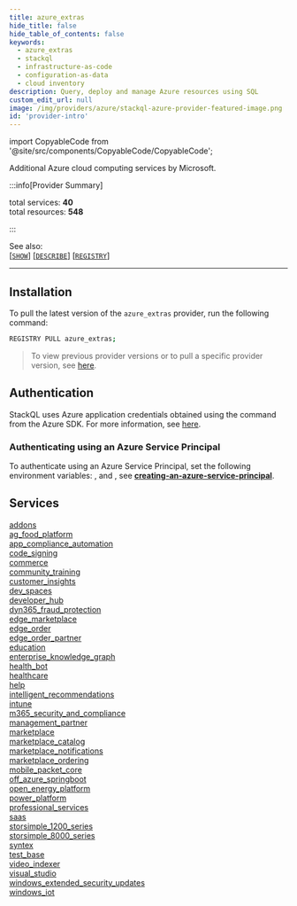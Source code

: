 ```yaml
---
title: azure_extras
hide_title: false
hide_table_of_contents: false
keywords:
  - azure_extras
  - stackql
  - infrastructure-as-code
  - configuration-as-data
  - cloud inventory
description: Query, deploy and manage Azure resources using SQL
custom_edit_url: null
image: /img/providers/azure/stackql-azure-provider-featured-image.png
id: 'provider-intro'
---
```


import CopyableCode from '@site/src/components/CopyableCode/CopyableCode';

Additional Azure cloud computing services by Microsoft.  

:::info[Provider Summary] 

total services: __40__  
total resources: __548__  

:::

See also:   
[[` SHOW `]](https://stackql.io/docs/language-spec/show) [[` DESCRIBE `]](https://stackql.io/docs/language-spec/describe)  [[` REGISTRY `]](https://stackql.io/docs/language-spec/registry)
* * * 

## Installation

To pull the latest version of the `azure_extras` provider, run the following command:  

```bash
REGISTRY PULL azure_extras;
```
> To view previous provider versions or to pull a specific provider version, see [here](https://stackql.io/docs/language-spec/registry).  

## Authentication

StackQL uses Azure application credentials obtained using the <CopyableCode code="az login" /> command from the Azure SDK.  For more information, see <a href="https://learn.microsoft.com/en-us/cli/azure/authenticate-azure-cli">here</a>.

### Authenticating using an Azure Service Principal

To authenticate using an Azure Service Principal, set the following environment variables: <CopyableCode code="AZURE_TENANT_ID" />, <CopyableCode code="AZURE_CLIENT_ID" /> and <CopyableCode code="AZURE_CLIENT_SECRET" />, see [__creating-an-azure-service-principal__](https://learn.microsoft.com/en-us/azure/developer/go/azure-sdk-authentication-service-principal?tabs=azure-cli#2-create-an-azure-service-principal).

## Services
<div class="row">
<div class="providerDocColumn">
<a href="/services/addons/">addons</a><br />
<a href="/services/ag_food_platform/">ag_food_platform</a><br />
<a href="/services/app_compliance_automation/">app_compliance_automation</a><br />
<a href="/services/code_signing/">code_signing</a><br />
<a href="/services/commerce/">commerce</a><br />
<a href="/services/community_training/">community_training</a><br />
<a href="/services/customer_insights/">customer_insights</a><br />
<a href="/services/dev_spaces/">dev_spaces</a><br />
<a href="/services/developer_hub/">developer_hub</a><br />
<a href="/services/dyn365_fraud_protection/">dyn365_fraud_protection</a><br />
<a href="/services/edge_marketplace/">edge_marketplace</a><br />
<a href="/services/edge_order/">edge_order</a><br />
<a href="/services/edge_order_partner/">edge_order_partner</a><br />
<a href="/services/education/">education</a><br />
<a href="/services/enterprise_knowledge_graph/">enterprise_knowledge_graph</a><br />
<a href="/services/health_bot/">health_bot</a><br />
<a href="/services/healthcare/">healthcare</a><br />
<a href="/services/help/">help</a><br />
<a href="/services/intelligent_recommendations/">intelligent_recommendations</a><br />
<a href="/services/intune/">intune</a><br />
</div>
<div class="providerDocColumn">
<a href="/services/m365_security_and_compliance/">m365_security_and_compliance</a><br />
<a href="/services/management_partner/">management_partner</a><br />
<a href="/services/marketplace/">marketplace</a><br />
<a href="/services/marketplace_catalog/">marketplace_catalog</a><br />
<a href="/services/marketplace_notifications/">marketplace_notifications</a><br />
<a href="/services/marketplace_ordering/">marketplace_ordering</a><br />
<a href="/services/mobile_packet_core/">mobile_packet_core</a><br />
<a href="/services/off_azure_springboot/">off_azure_springboot</a><br />
<a href="/services/open_energy_platform/">open_energy_platform</a><br />
<a href="/services/power_platform/">power_platform</a><br />
<a href="/services/professional_services/">professional_services</a><br />
<a href="/services/saas/">saas</a><br />
<a href="/services/storsimple_1200_series/">storsimple_1200_series</a><br />
<a href="/services/storsimple_8000_series/">storsimple_8000_series</a><br />
<a href="/services/syntex/">syntex</a><br />
<a href="/services/test_base/">test_base</a><br />
<a href="/services/video_indexer/">video_indexer</a><br />
<a href="/services/visual_studio/">visual_studio</a><br />
<a href="/services/windows_extended_security_updates/">windows_extended_security_updates</a><br />
<a href="/services/windows_iot/">windows_iot</a><br />
</div>
</div>
